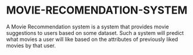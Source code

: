 # MOVIE-RECOMENDATION-SYSTEM
A Movie Recommendation system is a system that provides movie suggestions to users based on some dataset. Such a system will predict what movies a user will like based on the attributes of previously liked movies by that user.
